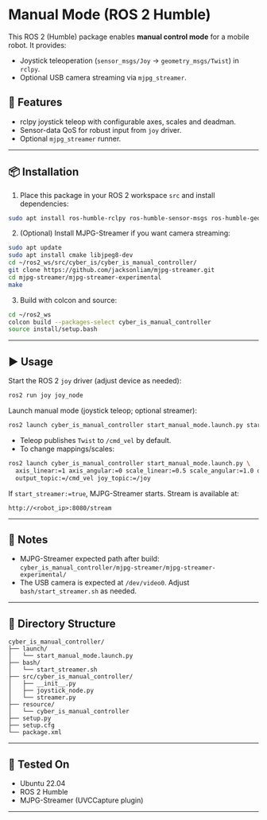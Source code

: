 
# Manual Mode (ROS 2 Humble)

This ROS 2 (Humble) package enables **manual control mode** for a mobile robot. It provides:

- Joystick teleoperation (`sensor_msgs/Joy` -> `geometry_msgs/Twist`) in `rclpy`.
- Optional USB camera streaming via `mjpg_streamer`.

## 🧰 Features

- rclpy joystick teleop with configurable axes, scales and deadman.
- Sensor-data QoS for robust input from `joy` driver.
- Optional `mjpg_streamer` runner.

---

## 📦 Installation

1. Place this package in your ROS 2 workspace `src` and install dependencies:

```bash
sudo apt install ros-humble-rclpy ros-humble-sensor-msgs ros-humble-geometry-msgs ros-humble-joy
```

2. (Optional) Install MJPG-Streamer if you want camera streaming:

```bash
sudo apt update
sudo apt install cmake libjpeg8-dev
cd ~/ros2_ws/src/cyber_is/cyber_is_manual_controller/
git clone https://github.com/jacksonliam/mjpg-streamer.git
cd mjpg-streamer/mjpg-streamer-experimental
make
```

3. Build with colcon and source:

```bash
cd ~/ros2_ws
colcon build --packages-select cyber_is_manual_controller
source install/setup.bash
```

---

## ▶️ Usage

Start the ROS 2 `joy` driver (adjust device as needed):

```bash
ros2 run joy joy_node
```

Launch manual mode (joystick teleop; optional streamer):

```bash
ros2 launch cyber_is_manual_controller start_manual_mode.launch.py start_streamer:=false
```

- Teleop publishes `Twist` to `/cmd_vel` by default.
- To change mappings/scales:

```bash
ros2 launch cyber_is_manual_controller start_manual_mode.launch.py \
  axis_linear:=1 axis_angular:=0 scale_linear:=0.5 scale_angular:=1.0 deadman_button:=-1 \
  output_topic:=/cmd_vel joy_topic:=/joy
```

If `start_streamer:=true`, MJPG-Streamer starts. Stream is available at:

```
http://<robot_ip>:8080/stream
```

---

## 📝 Notes

- MJPG-Streamer expected path after build:
  `cyber_is_manual_controller/mjpg-streamer/mjpg-streamer-experimental/`
- The USB camera is expected at `/dev/video0`. Adjust `bash/start_streamer.sh` as needed.

---

## 📁 Directory Structure

```
cyber_is_manual_controller/
├── launch/
│   └── start_manual_mode.launch.py
├── bash/
│   └── start_streamer.sh
├── src/cyber_is_manual_controller/
│   ├── __init__.py
│   ├── joystick_node.py
│   └── streamer.py
├── resource/
│   └── cyber_is_manual_controller
├── setup.py
├── setup.cfg
└── package.xml
```

---

## 🧪 Tested On

- Ubuntu 22.04
- ROS 2 Humble
- MJPG-Streamer (UVCCapture plugin)

---
